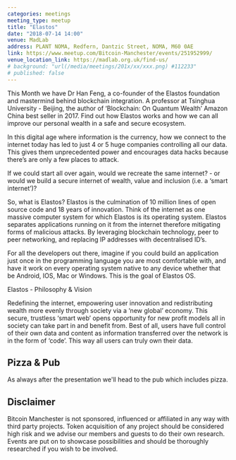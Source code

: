 ```yaml
---
categories: meetings
meeting_type: meetup
title: "Elastos"
date: "2018-07-14 14:00"
venue: MadLab
address: PLANT NOMA, Redfern, Dantzic Street, NOMA, M60 0AE
link: https://www.meetup.com/Bitcoin-Manchester/events/251952999/
venue_location_link: https://madlab.org.uk/find-us/
# background: "url(/media/meetings/201x/xx/xxx.png) #112233"
# published: false
---
```


This Month we have  Dr Han Feng, a co-founder of the Elastos foundation and mastermind behind blockchain integration. A professor at Tsinghua University - Beijing, the author of ‘Blockchain: On Quantum Wealth’ Amazon China best seller in 2017. Find out how Elastos works and how we can all improve our personal wealth in a safe and secure ecosystem.

In this digital age where information is the currency, how we connect to the internet today has led to just 4 or 5 huge companies controlling all our data. This gives them unprecedented power and encourages data hacks because there’s are only a few places to attack.

If we could start all over again, would we recreate the same internet? - or would we build a secure internet of wealth, value and inclusion (i.e. a ‘smart internet’)?

So, what is Elastos? Elastos is the culmination of 10 million lines of open source code and 18 years of innovation. Think of the internet as one massive computer system for which Elastos is its operating system. Elastos separates applications running on it from the internet therefore mitigating forms of malicious attacks. By leveraging blockchain technology, peer to peer networking, and replacing IP addresses with decentralised ID’s.

For all the developers out there, imagine if you could build an application just once in the programming language you are most comfortable with, and have it work on every operating system native to any device whether that be Android, IOS, Mac or Windows. This is the goal of Elastos OS.

Elastos - Philosophy & Vision

Redefining the internet, empowering user innovation and redistributing wealth more evenly through society via a ‘new global’ economy. This secure, trustless ‘smart web’ opens opportunity for new profit models all in society can take part in and benefit from. Best of all, users have full control of their own data and content as information transferred over the network is in the form of ‘code’. This way all users can truly own their data.

## Pizza & Pub

As always after the presentation we'll head to the pub which includes pizza.

## Disclaimer

Bitcoin Manchester is not sponsored, influenced or affiliated in any way with third party projects. Token acquisition of any project should be considered high risk and we advise our members and guests to do their own research. Events are put on to showcase possibilities and should be thoroughly researched if you wish to be involved.
